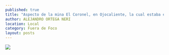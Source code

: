 ```yaml
---
published: true
title: "Aspecto de la mina El Coronel, en Ojocaliente, la cual estaba en paro desde mayo pasado y cuyo problema ya fue resuelto"
author: ALEJANDRO ORTEGA NERI
location: Local
category: Fuera de Foco
layout: posts
---
```


![](http://i.imgur.com/vTKSH7xm.jpg)
